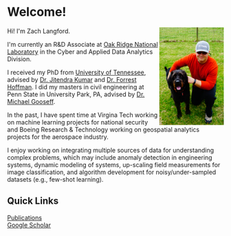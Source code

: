 # Welcome!

Hi! I'm Zach Langford.  <img align="right" src="z1.png" width="150" />

I'm currently an R&D Associate at [Oak Ridge National Laboratory](https://www.ornl.gov)  in the Cyber and Applied Data Analytics Division. 

I received my PhD from [University of Tennessee](https://bredesencenter.utk.edu), advised by [Dr. Jitendra Kumar](https://climatemodeling.org/~jkumar/) and [Dr. Forrest Hoffman](https://climatemodeling.org/~forrest/). I did my masters in civil engineering at Penn State in University Park, PA, advised by [Dr. Michael Gooseff](http://goosefflab.weebly.com/).

In the past, I have spent time at Virgina Tech working on machine learning projects for national security and Boeing Research & Technology working on geospatial analytics projects for the aerospace industry.

I enjoy working on integrating multiple sources of data for understanding complex problems, which may include anomaly detection in engineering systems, dynamic modeling of systems, up-scaling field measurements for image classification, and algorithm development for noisy/under-sampled datasets (e.g., few-shot learning).

## Quick Links
[Publications](./cv.md#pubs) <br>
[Google Scholar](https://scholar.google.co.uk/citations?hl=en&user=8XedxuAAAAAJ&view_op=list_works&sortby=pubdate)